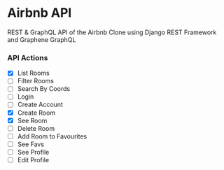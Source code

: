 # Airbnb API

REST & GraphQL API of the Airbnb Clone using Django REST Framework and Graphene GraphQL

### API Actions

- [x] List Rooms
- [ ] Filter Rooms
- [ ] Search By Coords
- [ ] Login
- [ ] Create Account
- [x] Create Room
- [x] See Room
- [ ] Delete Room
- [ ] Add Room to Favourites
- [ ] See Favs
- [ ] See Profile
- [ ] Edit Profile
